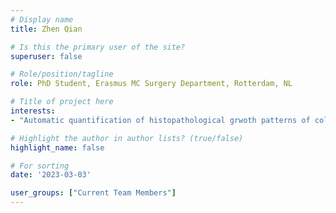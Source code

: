 ```yaml
---
# Display name
title: Zhen Qian

# Is this the primary user of the site?
superuser: false

# Role/position/tagline
role: PhD Student, Erasmus MC Surgery Department, Rotterdam, NL

# Title of project here
interests:
- "Automatic quantification of histopathological grwoth patterns of colorectal liver metastases on histopathology using AI."

# Highlight the author in author lists? (true/false)
highlight_name: false

# For sorting
date: '2023-03-03'

user_groups: ["Current Team Members"]
---
```

